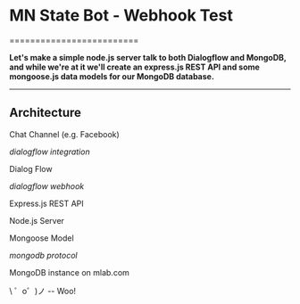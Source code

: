 # MN State Bot - Webhook Test
=========================

**Let's make a simple node.js server talk to both Dialogflow and MongoDB, and while we're at it we'll create an express.js REST API and some mongoose.js data models for our MongoDB database.**

-------------------

## Architecture
Chat Channel (e.g. Facebook)

_dialogflow integration_

Dialog Flow

_dialogflow webhook_

Express.js REST API

Node.js Server

Mongoose Model

_mongodb protocol_

MongoDB instance on mlab.com




\ ゜o゜)ノ -- Woo!


